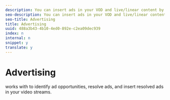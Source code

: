 ```yaml
---
description: You can insert ads in your VOD and live/linear content by using the interface.
seo-description: You can insert ads in your VOD and live/linear content by using the interface.
seo-title: Advertising
title: Advertising
uuid: 488a3b43-4b10-4ed0-892e-c2ea09dec939
index: n
internal: n
snippet: y
translate: y
---
```


# Advertising

 <!-- PH element: phrases/auditude-name --> works with <!-- PH element: phrases/primetime-sdk-name --> to identify ad opportunities, resolve ads, and insert resolved ads in your video streams.
